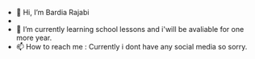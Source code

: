 - 👋 Hi, I’m Bardia Rajabi
- 
- 🌱 I’m currently learning school lessons and i'will be avaliable for one more year.
- 📫 How to reach me : Currently i dont  have any social media so sorry.

<!---
BrGaMeRxD/BrGaMeRxD is a ✨ special ✨ repository because its `README.md` (this file) appears on your GitHub profile.
You can click the Preview link to take a look at your changes.
--->
